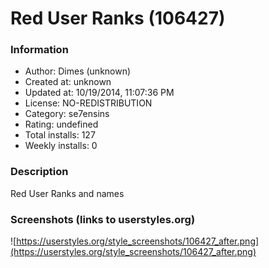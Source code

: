 # Red User Ranks (106427)

### Information
- Author: Dimes (unknown)
- Created at: unknown
- Updated at: 10/19/2014, 11:07:36 PM
- License: NO-REDISTRIBUTION
- Category: se7ensins
- Rating: undefined
- Total installs: 127
- Weekly installs: 0


### Description
Red User Ranks and names


### Screenshots (links to userstyles.org)
![https://userstyles.org/style_screenshots/106427_after.png](https://userstyles.org/style_screenshots/106427_after.png)


